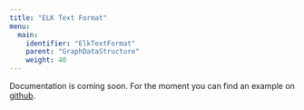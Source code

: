 ```yaml
---
title: "ELK Text Format"
menu:
  main:
    identifier: "ElkTextFormat"
    parent: "GraphDataStructure"
    weight: 40
---
```


Documentation is coming soon. For the moment you can find an example
on [github](https://github.com/eclipse/elk/pull/106#issuecomment-268772479).